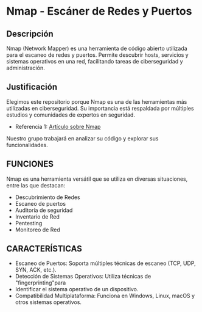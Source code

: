 # Nmap - Escáner de Redes y Puertos  

## Descripción  
Nmap (Network Mapper) es una herramienta de código abierto utilizada para el escaneo de redes y puertos. Permite descubrir hosts, servicios y sistemas operativos en una red, facilitando tareas de ciberseguridad y administración.  

## Justificación  
Elegimos este repositorio porque Nmap es una de las herramientas más utilizadas en ciberseguridad. Su importancia está respaldada por múltiples estudios y comunidades de expertos en seguridad.  
- Referencia 1: [Artículo sobre Nmap](https://nmap.org/book/)  


Nuestro grupo trabajará en analizar su código y explorar sus funcionalidades.  

## FUNCIONES
Nmap es una herramienta versátil que se utiliza en diversas situaciones, entre las
que destacan:
* Descubrimiento de Redes
* Escaneo de puertos
* Auditoría de seguridad
* Inventario de Red
* Pentesting
* Monitoreo de Red
## CARACTERÍSTICAS
* Escaneo de Puertos: Soporta múltiples técnicas de escaneo (TCP, UDP, SYN,
ACK, etc.).
* Detección de Sistemas Operativos: Utiliza técnicas de "fingerprinting"para
* Identificar el sistema operativo de un dispositivo.
* Compatibilidad Multiplataforma: Funciona en Windows, Linux, macOS y otros
sistemas operativos.
